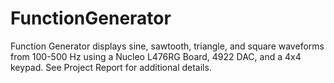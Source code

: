 # FunctionGenerator
Function Generator displays sine, sawtooth, triangle, and square waveforms from 100-500 Hz using a Nucleo L476RG Board, 4922 DAC, and a 4x4 keypad.
See Project Report for additional details.
